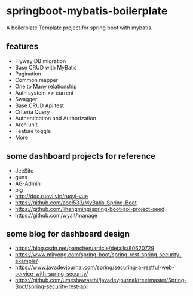 # springboot-mybatis-boilerplate

A boilerplate Template project for spring boot with mybatis.

## features

- Flyway DB migration
- Base CRUD with MyBatis  
- Pagination 
- Common mapper
- One to Many relationship 
- Auth system >> current
- Swagger
- Base CRUD Api test
- Criteria Query
- Authentication and Authorization
- Arch unit
- Feature toggle
- More 

## some dashboard projects for reference 

- JeeSite 
- guns
- AG-Admin
- pig
- http://doc.ruoyi.vip/ruoyi-vue
- https://github.com/abel533/MyBatis-Spring-Boot
- https://github.com/lihengming/spring-boot-api-project-seed
- https://github.com/wyait/manage

## some blog for dashboard design 

- https://blog.csdn.net/pamchen/article/details/80620729
- https://www.mkyong.com/spring-boot/spring-rest-spring-security-example/
- https://www.javadevjournal.com/spring/securing-a-restful-web-service-with-spring-security/
- https://github.com/umeshawasthi/javadevjournal/tree/master/Spring-Boot/spring-security-rest-api
 

